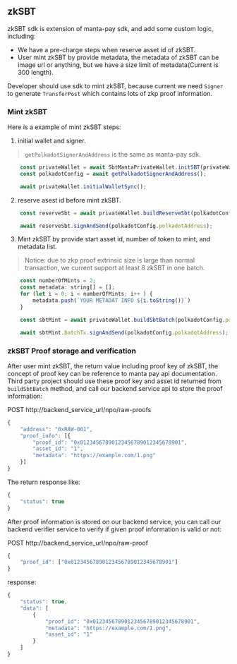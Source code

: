 
## zkSBT

zkSBT sdk is extension of manta-pay sdk, and add some custom logic, including:
- We have a pre-charge steps when reserve asset id of zkSBT.
- User mint zkSBT by provide metadata, the metadata of zkSBT can be image url or anything, but we have a size limit of metadata(Current is 300 length).

Developer should use sdk to mint zkSBT, because current we need `Signer` to generate `TransferPost` which contains lots of zkp proof information.

### Mint zkSBT

Here is a example of mint zkSBT steps:

1. initial wallet and signer.

> `getPolkadotSignerAndAddress` is the same as manta-pay sdk.

```js
    const privateWallet = await SbtMantaPrivateWallet.initSBT(privateWalletConfig);
    const polkadotConfig = await getPolkadotSignerAndAddress();

    await privateWallet.initialWalletSync();
```

2. reserve asest id before mint zkSBT.

```js
    const reserveSbt = await privateWallet.buildReserveSbt(polkadotConfig.polkadotSigner, polkadotConfig.polkadotAddress);

    await reserveSbt.signAndSend(polkadotConfig.polkadotAddress);
```

3. Mint zkSBT by provide start asset id, number of token to mint, and metadata list.

> Notice: due to zkp proof extrinsic size is large than normal transaction, we current support at least 8 zkSBT in one batch.

```js
    const numberOfMints = 2;
    const metadata: string[] = [];
    for (let i = 0; i < numberOfMints; i++ ) {
        metadata.push(`YOUR METADAT INFO ${i.toString()}`)
    }

    const sbtMint = await privateWallet.buildSbtBatch(polkadotConfig.polkadotSigner, polkadotConfig.polkadotAddress, assetId, numberOfMints, metadata);    

    await sbtMint.batchTx.signAndSend(polkadotConfig.polkadotAddress);
```

### zkSBT Proof storage and verification

After user mint zkSBT, the return value including proof key of zkSBT, the concept of proof key can be reference to manta pay api documentation. Third party project should use these proof key and asset id returned from `buildSbtBatch` method, and call our backend service api to store the proof information:

POST http://backend_service_url/npo/raw-proofs

```js
{
    "address": "0xRAW-001",
    "proof_info": [{
        "proof_id": "0x01234567890123456789012345678901",
        "asset_id": "1",
        "metadata": "https://example.com/1.png"
    }]
}
```

The return response like:

```js
{
    "status": true
}
```

After proof information is stored on our backend service, you can call our backend verifier service to verify if given proof information is valid or not:

POST http://backend_service_url/npo/raw-proof

```js
{
    "proof_id": ["0x01234567890123456789012345678901"]
}
```

response:

```js
{
    "status": true,
    "data": [
        {
            "proof_id": "0x01234567890123456789012345678901",
            "metadata": "https://example.com/1.png",
            "asset_id": "1"
        }
    ]
}
```